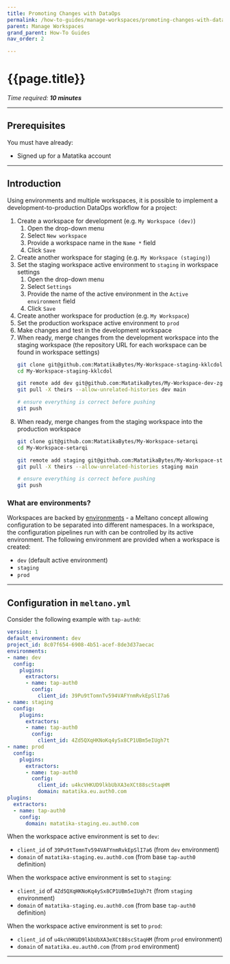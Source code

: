 ```yaml
---
title: Promoting Changes with DataOps
permalink: /how-to-guides/manage-workspaces/promoting-changes-with-dataops
parent: Manage Workspaces
grand_parent: How-To Guides
nav_order: 2

---
```


# {{page.title}}

*Time required: **10 minutes***

---

## Prerequisites
You must have already:

- Signed up for a Matatika account

---

## Introduction
Using environments and multiple workspaces, it is possible to implement a development-to-production DataOps workflow for a project:

1. Create a workspace for development (e.g. `My Workspace (dev)`)
    1. Open the drop-down menu
    1. Select `New workspace`
    1. Provide a workspace name in the `Name *` field
    1. Click `Save`
1. Create another workspace for staging (e.g. `My Workspace (staging)`)
1. Set the staging workspace active environment to `staging` in workspace settings
    1. Open the drop-down menu
    1. Select `Settings`
    1. Provide the name of the active environment in the `Active environment` field
    1. Click `Save`
1. Create another workspace for production (e.g. `My Workspace`)
1. Set the production workspace active environment to `prod`
1. Make changes and test in the development workspace
1. When ready, merge changes from the development workspace into the staging workspace (the repository URL for each workspace can be found in workspace settings)
    ```sh
    git clone git@github.com:MatatikaBytes/My-Workspace-staging-kklcdol
    cd My-Workspace-staging-kklcdol

    git remote add dev git@github.com:MatatikaBytes/My-Workspace-dev-zgtzhjd
    git pull -X theirs --allow-unrelated-histories dev main

    # ensure everything is correct before pushing
    git push
    ```
1. When ready, merge changes from the staging workspace into the production workspace
    ```sh
    git clone git@github.com:MatatikaBytes/My-Workspace-setarqi
    cd My-Workspace-setarqi

    git remote add staging git@github.com:MatatikaBytes/My-Workspace-staging-kklcdol
    git pull -X theirs --allow-unrelated-histories staging main

    # ensure everything is correct before pushing
    git push
    ```

### What are environments?
Workspaces are backed by [environments](https://docs.meltano.com/concepts/environments) - a Meltano concept allowing configuration to be separated into different namespaces. In a workspace, the configuration pipelines run with can be controlled by its active environment. The following environment are provided when a workspace is created:

- `dev` (default active environment)
- `staging`
- `prod`

---

## Configuration in `meltano.yml`
Consider the following example with `tap-auth0`:

```yml
version: 1
default_environment: dev
project_id: 8c07f654-6908-4b51-acef-8de3d37aecac
environments:
- name: dev
  config:
    plugins:
      extractors:
      - name: tap-auth0
        config:
          client_id: 39Pu9tTomnTv594VAFYnmRvkEpSlI7a6
- name: staging
  config:
    plugins:
      extractors:
      - name: tap-auth0
        config:
          client_id: 4Zd5QXqHKNoKq4ySx8CP1UBm5eIUgh7t
- name: prod
  config:
    plugins:
      extractors:
      - name: tap-auth0
        config:
          client_id: u4kcVHKUD9lkbUbXA3eXCt88scStaqHM
          domain: matatika.eu.auth0.com
plugins:
  extractors:
  - name: tap-auth0
    config:
      domain: matatika-staging.eu.auth0.com
```

When the workspace active environment is set to `dev`:
- `client_id` of `39Pu9tTomnTv594VAFYnmRvkEpSlI7a6` (from `dev` environment)
- `domain` of `matatika-staging.eu.auth0.com` (from base `tap-auth0` definition)

When the workspace active environment is set to `staging`:
- `client_id` of `4Zd5QXqHKNoKq4ySx8CP1UBm5eIUgh7t` (from `staging` environment)
- `domain` of `matatika-staging.eu.auth0.com` (from base `tap-auth0` definition)

When the workspace active environment is set to `prod`:
- `client_id` of `u4kcVHKUD9lkbUbXA3eXCt88scStaqHM` (from `prod` environment)
- `domain` of `matatika.eu.auth0.com` (from `prod` environment)

---
